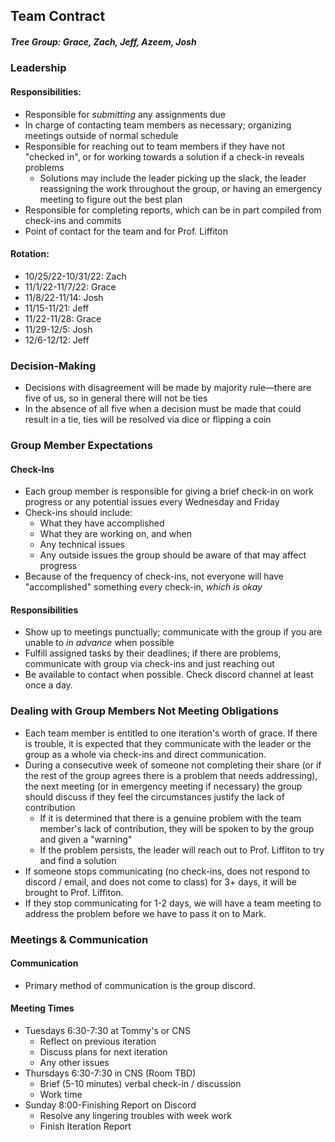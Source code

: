 Team Contract
---------------

##### Tree Group: Grace, Zach, Jeff, Azeem, Josh 

### Leadership

#### Responsibilities:

- Responsible for *submitting* any assignments due 
- In charge of contacting team members as necessary; organizing meetings outside of normal schedule
- Responsible for reaching out to team members if they have not "checked in", or for working towards a solution if a check-in reveals problems
  - Solutions may include the leader picking up the slack, the leader reassigning the work throughout the group, or having an emergency meeting to figure out the best plan
- Responsible for completing reports, which can be in part compiled from check-ins and commits
- Point of contact for the team and for Prof. Liffiton

#### Rotation:

- 10/25/22-10/31/22: Zach
- 11/1/22-11/7/22: Grace
- 11/8/22-11/14: Josh
- 11/15-11/21: Jeff
- 11/22-11/28: Grace
- 11/29-12/5: Josh
- 12/6-12/12: Jeff

### Decision-Making
- Decisions with disagreement will be made by majority rule—there are five of us, so in general there will not be ties
- In the absence of all five when a decision must be made that could result in a tie, ties will be resolved via dice or flipping a coin

### Group Member Expectations

#### Check-Ins
- Each group member is responsible for giving a brief check-in on work progress or any potential issues every Wednesday and Friday
- Check-ins should include:
  - What they have accomplished
  - What they are working on, and when
  - Any technical issues
  - Any outside issues the group should be aware of that may affect progress
- Because of the frequency of check-ins, not everyone will have "accomplished" something every check-in, *which is okay*

#### Responsibilities
- Show up to meetings punctually; communicate with the group if you are unable to *in advance* when possible
- Fulfill assigned tasks by their deadlines; if there are problems, communicate with group via check-ins and just reaching out
- Be available to contact when possible. Check discord channel at least once a day.

### Dealing with Group Members Not Meeting Obligations
- Each team member is entitled to one iteration's worth of grace. If there is trouble, it is expected that they communicate with the leader or the group as a whole via check-ins and direct communication.
- During a consecutive week of someone not completing their share (or if the rest of the group agrees there is a problem that needs addressing), the next meeting (or in emergency meeting if necessary) the group should discuss if they feel the circumstances justify the lack of contribution
  - If it is determined that there is a genuine problem with the team member's lack of contribution, they will be spoken to by the group and given a "warning"
  - If the problem persists, the leader will reach out to Prof. Liffiton to try and find a solution
- If someone stops communicating (no check-ins, does not respond to discord / email, and does not come to class) for 3+ days, it will be brought to Prof. Liffiton.
- If they stop communicating for 1-2 days, we will have a team meeting to address the problem before we have to pass it on to Mark.

### Meetings & Communication

#### Communication
- Primary method of communication is the group discord.

#### Meeting Times
- Tuesdays 6:30-7:30 at Tommy's or CNS
  - Reflect on previous iteration
  - Discuss plans for next iteration
  - Any other issues
- Thursdays 6:30-7:30 in CNS (Room TBD)
  - Brief (5-10 minutes) verbal check-in / discussion
  - Work time
- Sunday 8:00-Finishing Report on Discord
  - Resolve any lingering troubles with week work
  - Finish Iteration Report



